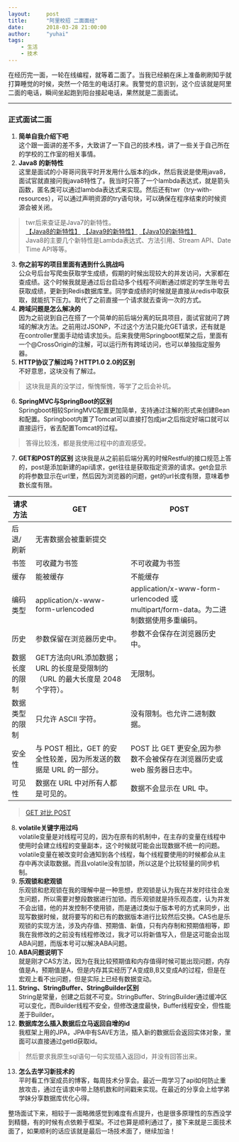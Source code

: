 ```yaml
---
layout:     post
title:      "阿里校招 二面面经"
date:       2018-03-28 21:00:00
author:     "yuhai"
tags:
    - 生活
    - 技术
---
```


在经历完一面，一轮在线编程，就等着二面了。当我已经躺在床上准备刷刷知乎就打算睡觉的时候，突然一个陌生的电话打来。我警觉的意识到，这个应该就是阿里二面的电话，瞬间坐起跑到阳台接起电话，果然就是二面面试。  

---

### 正式面试二面
1. **简单自我介绍下吧**  
这个跟一面讲的差不多，大致讲了一下自己的技术栈，讲了一些关于自己所在的学校的工作室的相关事情。  
2. **Java8 的新特性**  
这里是面试的小哥哥问我平时开发用什么版本的jdk，然后我说是使用java8，面试官就直接问我java8特性了。我当时只答了一个lambda表达式，就是箭头函数，匿名类可以通过lambda表达式来实现。然后还有twr（try-with-resources），可以通过声明资源的try语句块，可以确保在程序结束的时候资源会被关闭。  
> twr后来查证是Java7的新特性。  
[【Java8的新特性】](http://www.oracle.com/technetwork/java/javase/8-whats-new-2157071.html) 
[【Java9的新特性】](https://docs.oracle.com/javase/9/whatsnew/toc.htm#JSNEW-GUID-C23AFD78-C777-460B-8ACE-58BE5EA681F6) 
[【Java10的新特性】](http://www.oracle.com/technetwork/java/javase/10-relnotes-4108314.html)  
Java8的主要几个新特性是Lambda表达式、方法引用、Stream API、Date Time API等等。  

3. **你之前写的项目里面有遇到什么挑战吗**  
公众号后台写爬虫获取学生成绩，假期的时候出现较大的并发访问，大家都在查成绩。这个时候我就是通过后台启动多个线程不间断通过绑定的学生账号去获取成绩，更新到Redis数据库里。同学查成绩的时候就是直接从redis中取获取，就能抗下压力。取代了之前直接一个请求就去查询一次的方式。  
4. **跨域问题是怎么解决的**    
因为之前说到自己在搭了一个简单的前后端分离的玩具项目，面试官就问了跨域的解决方法。之前用过JSONP，不过这个方法只能允GET请求，还有就是在controller里面手动给请求加头。后来我使用Springboot框架之后，里面有一个@CrossOrigin的注解，可以运行所有跨域访问，也可以单独指定服务器。  
5. **HTTP协议了解过吗？HTTP1.0 2.0的区别**  
不好意思，这块没有了解过。
> 这块我是真的没学过，惭愧惭愧，等学了之后会补坑。  
6. **SpringMVC与SpringBoot的区别**  
Springboot相较SpringMVC配置更加简单，支持通过注解的形式来创建Bean和配置。Springboot内置了Tomcat可以直接打包成jar之后指定好端口就可以直接运行，省去配置Tomcat的过程。
> 答得比较浅，都是我使用过程中的直观感受。  
7. **GET和POST的区别**
这块我是从之前前后端分离的时候Restful的接口规范上答的，post是添加新建的api请求，get往往是获取指定资源的请求。get会显示的将参数显示在url里，然后因为浏览器的问题，get的url长度有限，意味着参数长度有限。
> 
请求方法 | GET | POST 
---|---|---
后退/刷新|无害数据会被重新提交
书签|可收藏为书签|不可收藏为书签
缓存|能被缓存|不能缓存
编码类型|application/x-www-form-urlencoded|application/x-www-form-urlencoded 或 multipart/form-data。为二进制数据使用多重编码。
历史|参数保留在浏览器历史中。|参数不会保存在浏览器历史中。
数据长度的限制|GET方法向URL添加数据；URL 的长度是受限制的（URL 的最大长度是 2048 个字符）。|无限制。
数据类型的限制|只允许 ASCII 字符。|没有限制。也允许二进制数据。
安全性|与 POST 相比，GET 的安全性较差，因为所发送的数据是 URL 的一部分。|POST 比 GET 更安全,因为参数不会被保存在浏览器历史或 web 服务器日志中。
可见性|数据在 URL 中对所有人都是可见的。|数据不会显示在 URL 中。  
> 
> [GET 对比 POST](http://www.w3school.com.cn/tags/html_ref_httpmethods.asp)  

8. **volatile关键字用过吗**  
volatile变量是对线程可见的，因为在原有的机制中，在主存的变量在线程中使用时会建立线程的变量副本，这个时候就可能会出现数据不统一的问题。volatile变量在被改变时会通知到各个线程，每个线程要使用的时候都会从主存中再次读取数据。而且volatile没有加锁，所以这是个比较轻量的同步机制。  
9. **乐观锁和悲观锁**  
乐观锁和悲观锁在我的理解中是一种思想，悲观锁是认为我在并发时往往会发生问题，所以需要对整段数据进行加锁。而乐观锁就是持乐观态度，认为并发不会出错，他的并发控制不使用锁，而是通过类似于版本号的方式来同步，出现写数据时候，就将要写的和已有的数据版本进行比较然后交换。CAS也是乐观锁的实现方法，涉及内存值、预期值、新值，只有内存制和预期值相等，即我在我修改的之前没有线程修改过，我才可以将新值写入，但是这可能会出现ABA问题，而版本号可以解决ABA问题。  
10. **ABA问题说明下**  
就是刚才CAS方法，因为在我比较预期值和内存值得时候可能出现问题，内存值是A，预期值是A，但是内存其实经历了A变成B,B又变成A的过程，但是在宏观上看不出问题，但是实际上已经有数据变动。  
11. **String、StringBuffer、StringBuilder区别**  
String是常量，创建之后就不可变。StringBuffer、StringBuilder通过缓冲区可以变化，而Builder线程不安全，但修改速度最快，Buffer线程安全，但性能差于Builder。  
12. **数据库怎么插入数据后立马返回自增的id**  
我框架上用的JPA，JPA中有SAVE方法，插入新的数据后会返回实体对象，里面可以直接通过getId获取id。
> 然后要求我原生sql语句一句实现插入返回id，并没有回答出来。  
13. **怎么去学习新技术的**  
平时看工作室成员的博客，每周技术分享会。最近一周学习了api如何防止重放攻击，通过在请求中带上随机数和时间戳来实现。在最近的分享会上给学弟学妹分享数据库优化心得。  

整场面试下来，相较于一面略微感觉到难度有点提升，也是很多原理性的东西没学到精髓，有的时候有点依赖于框架。不过也算是顺利通过了，接下来就是三面技术面了，如果顺利的话应该就是最后一场技术面了，继续加油！
